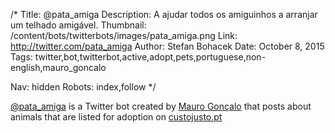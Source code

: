 /*
Title: @pata_amiga
Description: A ajudar todos os amiguinhos a arranjar um telhado amigável.
Thumbnail: /content/bots/twitterbots/images/pata_amiga.png
Link: http://twitter.com/pata_amiga
Author: Stefan Bohacek
Date: October 8, 2015
Tags: twitter,bot,twitterbot,active,adopt,pets,portuguese,non-english,mauro_goncalo

Nav: hidden
Robots: index,follow
*/

[@pata_amiga](https://twitter.com/pata_amiga) is a Twitter bot created by [Mauro Gonçalo](https://twitter.com/mauro_goncalo) that posts about animals that are listed for adoption on [custojusto.pt](http://www.custojusto.pt/) 
